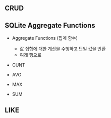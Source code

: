 ## CRUD
## SQLite Aggregate Functions
- Aggregate Functions (집계 함수)
  - 값 집합에 대한 계산을 수행하고 단일 값을 반환
   - 여래 행으로

- CUNT
- AVG
- MAX
- SUM

## LIKE

